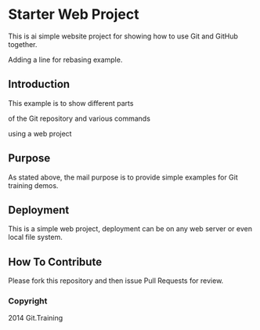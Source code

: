 # Starter Web Project

This is ai simple website project for showing how to use Git and GitHub together. 

Adding a line for rebasing example.

## Introduction

This example is to show different parts 

of the Git repository and various commands

using a web project

## Purpose

As stated above, the mail purpose is to 
provide simple examples for Git training 
demos.

## Deployment

This is a simple web project, deployment
can be on any web server or even local
file system.

## How To Contribute

Please fork this repository and then issue Pull Requests for review.


### Copyright
2014 Git.Training
